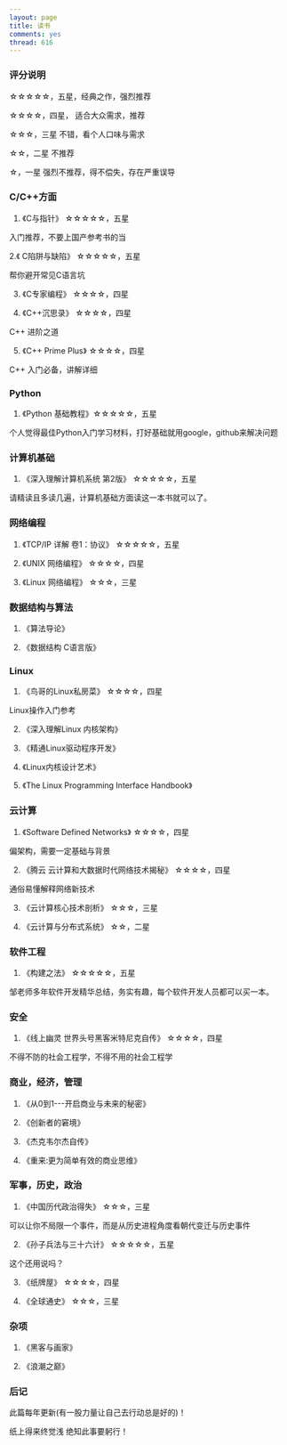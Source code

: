 ```yaml
---
layout: page
title: 读书
comments: yes
thread: 616
---
```


### 评分说明
☆☆☆☆☆，五星，经典之作，强烈推荐

☆☆☆☆，四星， 适合大众需求，推荐

☆☆☆，三星 不错，看个人口味与需求

☆☆，二星  不推荐

☆，一星  强烈不推荐，得不偿失，存在严重误导



### C/C++方面

1. 《C与指针》 ☆☆☆☆☆，五星 

入门推荐，不要上国产参考书的当

2.《 C陷阱与缺陷》 ☆☆☆☆☆，五星

帮你避开常见C语言坑

3. 《C专家编程》   ☆☆☆☆，四星

4. 《C++沉思录》   ☆☆☆☆，四星

C++ 进阶之道

5. 《C++ Prime Plus》 ☆☆☆☆，四星 

C++ 入门必备，讲解详细

### Python
1. 《Python 基础教程》☆☆☆☆☆，五星 

个人觉得最佳Python入门学习材料，打好基础就用google，github来解决问题

### 计算机基础
1. 《深入理解计算机系统 第2版》     ☆☆☆☆☆，五星
 
请精读且多读几遍，计算机基础方面读这一本书就可以了。

### 网络编程 
1. 《TCP/IP 详解 卷1：协议》       ☆☆☆☆☆，五星

2. 《UNIX 网络编程》  ☆☆☆☆，四星

3. 《Linux 网络编程》  ☆☆☆，三星 



### 数据结构与算法
1. 《算法导论》

2. 《数据结构 C语言版》

### Linux  
1. 《鸟哥的Linux私房菜》   ☆☆☆☆，四星 

Linux操作入门参考

2. 《深入理解Linux 内核架构》

3. 《精通Linux驱动程序开发》

4. 《Linux内核设计艺术》

5. 《The Linux Programming Interface Handbook》

### 云计算
1. 《Software Defined Networks》 ☆☆☆☆，四星

偏架构，需要一定基础与背景

2. 《腾云 云计算和大数据时代网络技术揭秘》 ☆☆☆☆，四星

通俗易懂解释网络新技术  

3. 《云计算核心技术剖析》   ☆☆☆，三星

4. 《云计算与分布式系统》   ☆☆，二星

### 软件工程
1. 《构建之法》   ☆☆☆☆☆，五星

邹老师多年软件开发精华总结，务实有趣，每个软件开发人员都可以买一本。


### 安全
1. 《线上幽灵 世界头号黑客米特尼克自传》 ☆☆☆☆，四星

不得不防的社会工程学，不得不用的社会工程学


### 商业，经济，管理 
1. 《从0到1---开启商业与未来的秘密》

2. 《创新者的窘境》

3. 《杰克韦尔杰自传》

4. 《重来:更为简单有效的商业思维》



### 军事，历史，政治
1. 《中国历代政治得失》   ☆☆☆，三星

可以让你不局限一个事件，而是从历史进程角度看朝代变迁与历史事件

2. 《孙子兵法与三十六计》  ☆☆☆☆☆，五星 

这个还用说吗？

3. 《纸牌屋》   ☆☆☆☆，四星

4. 《全球通史》 ☆☆☆，三星




### 杂项 
1. 《黑客与画家》 

2. 《浪潮之巅》

### 后记
此篇每年更新(有一股力量让自己去行动总是好的)！

纸上得来终觉浅 绝知此事要躬行！ 


